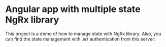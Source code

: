 # Angular app with multiple state NgRx library

This project is a demo of how to manage state with NgRx library. Also, you can find the state management with `JWT` authentication from this server:
